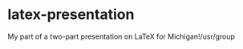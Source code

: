 latex-presentation
==================

My part of a two-part presentation on LaTeX for Michigan!/usr/group
